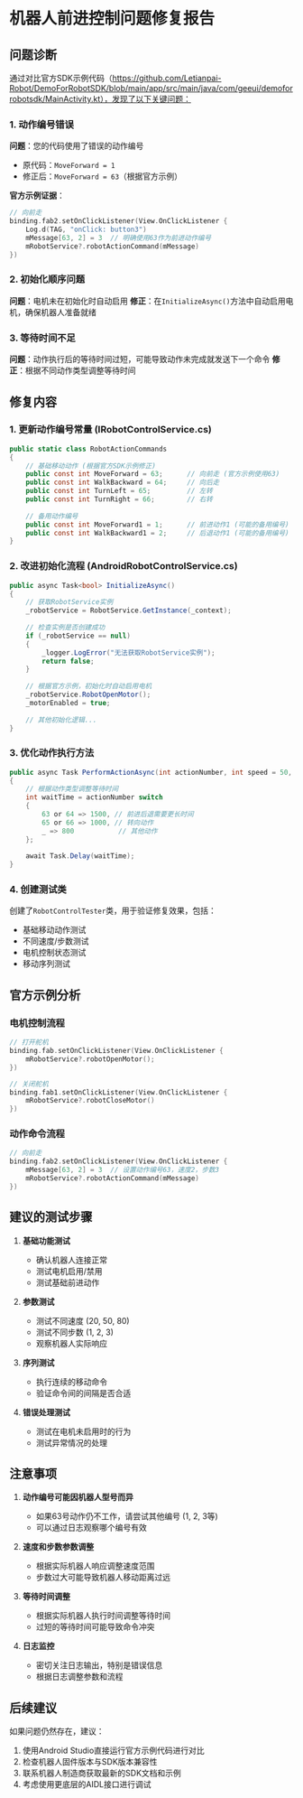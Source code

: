 # 机器人前进控制问题修复报告

## 问题诊断

通过对比官方SDK示例代码（https://github.com/Letianpai-Robot/DemoForRobotSDK/blob/main/app/src/main/java/com/geeui/demoforrobotsdk/MainActivity.kt），发现了以下关键问题：

### 1. 动作编号错误
**问题**：您的代码使用了错误的动作编号
- 原代码：`MoveForward = 1`
- 修正后：`MoveForward = 63`（根据官方示例）

**官方示例证据**：
```kotlin
// 向前走
binding.fab2.setOnClickListener(View.OnClickListener {
    Log.d(TAG, "onClick: button3")
    mMessage[63, 2] = 3  // 明确使用63作为前进动作编号
    mRobotService?.robotActionCommand(mMessage)
})
```

### 2. 初始化顺序问题
**问题**：电机未在初始化时自动启用
**修正**：在`InitializeAsync()`方法中自动启用电机，确保机器人准备就绪

### 3. 等待时间不足
**问题**：动作执行后的等待时间过短，可能导致动作未完成就发送下一个命令
**修正**：根据不同动作类型调整等待时间

## 修复内容

### 1. 更新动作编号常量 (IRobotControlService.cs)
```csharp
public static class RobotActionCommands
{
    // 基础移动动作 (根据官方SDK示例修正)
    public const int MoveForward = 63;      // 向前走 (官方示例使用63)
    public const int WalkBackward = 64;     // 向后走  
    public const int TurnLeft = 65;         // 左转
    public const int TurnRight = 66;        // 右转
    
    // 备用动作编号
    public const int MoveForward1 = 1;      // 前进动作1 (可能的备用编号)
    public const int WalkBackward1 = 2;     // 后退动作1 (可能的备用编号)
}
```

### 2. 改进初始化流程 (AndroidRobotControlService.cs)
```csharp
public async Task<bool> InitializeAsync()
{
    // 获取RobotService实例
    _robotService = RobotService.GetInstance(_context);
    
    // 检查实例是否创建成功
    if (_robotService == null)
    {
        _logger.LogError("无法获取RobotService实例");
        return false;
    }
    
    // 根据官方示例，初始化时自动启用电机
    _robotService.RobotOpenMotor();
    _motorEnabled = true;
    
    // 其他初始化逻辑...
}
```

### 3. 优化动作执行方法
```csharp
public async Task PerformActionAsync(int actionNumber, int speed = 50, int steps = 1)
{
    // 根据动作类型调整等待时间
    int waitTime = actionNumber switch
    {
        63 or 64 => 1500, // 前进后退需要更长时间
        65 or 66 => 1000, // 转向动作
        _ => 800           // 其他动作
    };
    
    await Task.Delay(waitTime);
}
```

### 4. 创建测试类
创建了`RobotControlTester`类，用于验证修复效果，包括：
- 基础移动动作测试
- 不同速度/步数测试
- 电机控制状态测试
- 移动序列测试

## 官方示例分析

### 电机控制流程
```kotlin
// 打开舵机
binding.fab.setOnClickListener(View.OnClickListener {
    mRobotService?.robotOpenMotor();
})

// 关闭舵机
binding.fab1.setOnClickListener(View.OnClickListener {
    mRobotService?.robotCloseMotor()
})
```

### 动作命令流程
```kotlin
// 向前走
binding.fab2.setOnClickListener(View.OnClickListener {
    mMessage[63, 2] = 3  // 设置动作编号63，速度2，步数3
    mRobotService?.robotActionCommand(mMessage)
})
```

## 建议的测试步骤

1. **基础功能测试**
   - 确认机器人连接正常
   - 测试电机启用/禁用
   - 测试基础前进动作

2. **参数测试**
   - 测试不同速度 (20, 50, 80)
   - 测试不同步数 (1, 2, 3)
   - 观察机器人实际响应

3. **序列测试**
   - 执行连续的移动命令
   - 验证命令间的间隔是否合适

4. **错误处理测试**
   - 测试在电机未启用时的行为
   - 测试异常情况的处理

## 注意事项

1. **动作编号可能因机器人型号而异**
   - 如果63号动作仍不工作，请尝试其他编号 (1, 2, 3等)
   - 可以通过日志观察哪个编号有效

2. **速度和步数参数调整**
   - 根据实际机器人响应调整速度范围
   - 步数过大可能导致机器人移动距离过远

3. **等待时间调整**
   - 根据实际机器人执行时间调整等待时间
   - 过短的等待时间可能导致命令冲突

4. **日志监控**
   - 密切关注日志输出，特别是错误信息
   - 根据日志调整参数和流程

## 后续建议

如果问题仍然存在，建议：
1. 使用Android Studio直接运行官方示例代码进行对比
2. 检查机器人固件版本与SDK版本兼容性
3. 联系机器人制造商获取最新的SDK文档和示例
4. 考虑使用更底层的AIDL接口进行调试
